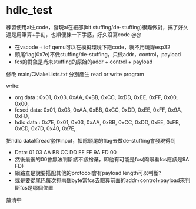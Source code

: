 # hdlc_test

練習使用ai生code，發現ai在細部(bit stuffing/de-stuffing)很難做對，搞了好久還是用筆算+手刻，也順便練一下手感，好久沒寫code @@

- 在vscode + idf qemu可以在模擬環境下跑code，就不用燒錄esp32
- 頭尾flag(0x7e)不做stuffing/de-stuffing，只做addr，control，payload
- fcs的對象是尚未stuffing的原始的addr + control + payload
  
修改 main/CMakeLists.txt 分別產生 read or write program

write:
- org data  : 0x01, 0x03, 0xAA, 0xBB, 0xCC, 0xDD, 0xEE, 0xFF, 0x00, 0x00, 
- fcsed data: 0x01, 0x03, 0xAA, 0xBB, 0xCC, 0xDD, 0xEE, 0xFF, 0x9A, 0xFD,
- hdlc data : 0x7E, 0x01, 0x03, 0xAA, 0xBB, 0xCC, 0xDD, 0xEE, 0xFB, 0xCD, 0x7D, 0x40, 0x7E, 

把hdlc data給read當作input，扣除頭尾的flag去做de-stuffing會發現得到
- Data: 01 03 AA BB CC DD EE FF 9A FD 00
- 然後最後的00會無法判斷該不該捨棄，即他有可能是fcs(肉眼看fcs應該是9A FD)
- 網路查是說要搭配其他的protocol會有payload length可以判斷?
- 或是要從尾巴每次抓兩個byte當fcs去驗算前面的addr+control+payload來判斷fcs是哪個位置

釐清中



